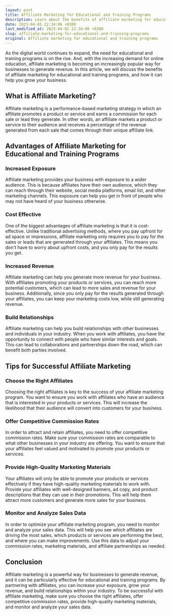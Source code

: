 ```yaml
---
layout: post
title: Affiliate Marketing for Educational and Training Programs
description: Learn about the benefits of affiliate marketing for educational and training programs, and how it can help you generate more revenue for your business.
date: 2023-04-01 22:34:06 +0300
last_modified_at: 2023-04-01 22:34:06 +0300
slug: affiliate-marketing-for-educational-and-training-programs
original: Affiliate marketing for educational and training programs
---
```

As the digital world continues to expand, the need for educational and training programs is on the rise. And, with the increasing demand for online education, affiliate marketing is becoming an increasingly popular way for businesses to generate revenue. In this article, we will discuss the benefits of affiliate marketing for educational and training programs, and how it can help you grow your business.

## What is Affiliate Marketing?

Affiliate marketing is a performance-based marketing strategy in which an affiliate promotes a product or service and earns a commission for each sale or lead they generate. In other words, an affiliate markets a product or service to their audience and receives a percentage of the revenue generated from each sale that comes through their unique affiliate link.

## Advantages of Affiliate Marketing for Educational and Training Programs

### Increased Exposure

Affiliate marketing provides your business with exposure to a wider audience. This is because affiliates have their own audience, which they can reach through their website, social media platforms, email list, and other marketing channels. This exposure can help you get in front of people who may not have heard of your business otherwise.

### Cost Effective

One of the biggest advantages of affiliate marketing is that it is cost-effective. Unlike traditional advertising methods, where you pay upfront for ad space or impressions, affiliate marketing only requires you to pay for the sales or leads that are generated through your affiliates. This means you don't have to worry about upfront costs, and you only pay for the results you get.

### Increased Revenue

Affiliate marketing can help you generate more revenue for your business. With affiliates promoting your products or services, you can reach more potential customers, which can lead to more sales and revenue for your business. Additionally, since you only pay for the results generated through your affiliates, you can keep your marketing costs low, while still generating revenue.

### Build Relationships

Affiliate marketing can help you build relationships with other businesses and individuals in your industry. When you work with affiliates, you have the opportunity to connect with people who have similar interests and goals. This can lead to collaborations and partnerships down the road, which can benefit both parties involved.

## Tips for Successful Affiliate Marketing

### Choose the Right Affiliates

Choosing the right affiliates is key to the success of your affiliate marketing program. You want to ensure you work with affiliates who have an audience that is interested in your products or services. This will increase the likelihood that their audience will convert into customers for your business.

### Offer Competitive Commission Rates

In order to attract and retain affiliates, you need to offer competitive commission rates. Make sure your commission rates are comparable to what other businesses in your industry are offering. You want to ensure that your affiliates feel valued and motivated to promote your products or services.

### Provide High-Quality Marketing Materials

Your affiliates will only be able to promote your products or services effectively if they have high-quality marketing materials to work with. Provide your affiliates with well-designed banners, ad copy, and product descriptions that they can use in their promotions. This will help them attract more customers and generate more sales for your business.

### Monitor and Analyze Sales Data

In order to optimize your affiliate marketing program, you need to monitor and analyze your sales data. This will help you see which affiliates are driving the most sales, which products or services are performing the best, and where you can make improvements. Use this data to adjust your commission rates, marketing materials, and affiliate partnerships as needed.

## Conclusion

Affiliate marketing is a powerful way for businesses to generate revenue, and it can be particularly effective for educational and training programs. By partnering with affiliates, you can increase your exposure, grow your revenue, and build relationships within your industry. To be successful with affiliate marketing, make sure you choose the right affiliates, offer competitive commission rates, provide high-quality marketing materials, and monitor and analyze your sales data.